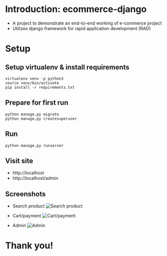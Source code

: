 # Introduction: ecommerce-django

- A project to demonstrate an end-to-end working of e-commerce project
- Utilizes django framework for rapid application development (RAD)

# Setup
## Setup virtualenv & install requirements
```
virtualenv venv -p python3
source venv/bin/activate
pip install -r requirements.txt
```

## Prepare for first run
```
python manage.py migrate
python manage.py createsuperuser
```

## Run
```
python manage.py runserver
```

## Visit site
- http://localhost
- http://localhost/admin

## Screenshots
- Search product
![Search product](https://github.com/bishwo633/ecommerce-django/tree/master/static/images/output1-search.png)

- Cart/payment
![Cart/payment](https://github.com/bishwo633/ecommerce-django/tree/master/static/images/output2-cart.png)

- Admin
![Admin](https://github.com/bishwo633/ecommerce-django/tree/master/static/images/output3-admin.png)

# Thank you!